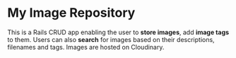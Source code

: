 # My Image Repository

This is a Rails CRUD app enabling the user to **store images**, add **image tags** to them. Users can also **search** for images based on their descriptions, filenames and tags. Images are hosted on Cloudinary.
